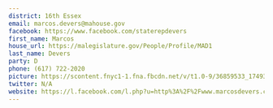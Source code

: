 ```yaml
---
district: 16th Essex
email: marcos.devers@mahouse.gov
facebook: https://www.facebook.com/staterepdevers
first_name: Marcos
house_url: https://malegislature.gov/People/Profile/MAD1
last_name: Devers
party: D
phone: (617) 722-2020
picture: https://scontent.fnyc1-1.fna.fbcdn.net/v/t1.0-9/36859533_1749348858435830_5693126919197818880_n.jpg?_nc_cat=103&_nc_ht=scontent.fnyc1-1.fna&oh=c2f1874bcbc069a58a27b0042d24386a&oe=5CD32AD6
twitter: N/A
website: https://l.facebook.com/l.php?u=http%3A%2F%2Fwww.marcosdevers.com%2F%3Ffbclid%3DIwAR2Fjigo7llI6xBTD4ath4lSj6Z2jQRUT4uN4sbQbpiRp796Vx9snOefkh4&h=AT0cDR_g3WIjj8OxgwGcFNcCpGVvPIQMjFITTE_9AzJyF0nLgV5WrW0cxHBoujAMECD_04Z1BRs6ul4MC_hHjuKOi4N2S1Zfs7I0BfmHG8dzpi9Gzst3HuG6ZjOfT_cl6H1Lwzqy-PnZdTAhh6SDE2eBxBKWRdAuF1mJvlBFgzHDc2zvVOxLLIennsTco4yFF_z8L6YZ1iQr5S-_Y8EMfE2yZRtxmsl7ozog4W6Nm2UDj68toJAz1jwJKHuz1QcLhByIxWMnAWm8m1jqOY7CzXt6Ns3u2XRo4fh8lgno572YptPuavUE7ELcn942jf4El8JKVRyzEfp-x3rDNzruCJMwapqQswvYA5WQ4Wj6Fh-9Pbz73KVj9D9JSsHjFEHQvAgFb7xIdVLsYl5-cpTHkwGvVW6Sq_dhgO-3wei-MKVgpFHu7soQjMpESDeJelmK8I0eJ7TovZz1K09V1db_Iq9TX04VEHLLv-o
---
```

